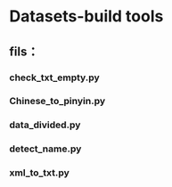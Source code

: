 # Datasets-build tools
## fils：
### check_txt_empty.py
### Chinese_to_pinyin.py
### data_divided.py
### detect_name.py
### xml_to_txt.py
